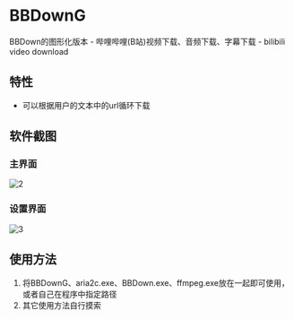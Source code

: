 # BBDownG
BBDown的图形化版本 - 哔哩哔哩(B站)视频下载、音频下载、字幕下载 - bilibili video download

## 特性
- 可以根据用户的文本中的url循环下载

## 软件截图
### 主界面
![2](https://github.com/7lumen/BBDownG/assets/164745147/a62c455e-78cd-4ac9-b9a5-1dae322c5617)
### 设置界面
![3](https://github.com/7lumen/BBDownG/assets/164745147/22719e4c-3977-4f03-a903-dae20c2deb06)

## 使用方法
1. 将BBDownG、aria2c.exe、BBDown.exe、ffmpeg.exe放在一起即可使用，或者自己在程序中指定路径
2. 其它使用方法自行摸索
